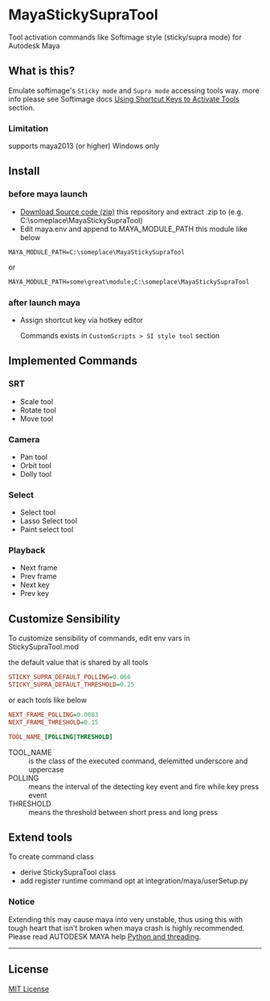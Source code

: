 # MayaStickySupraTool

Tool activation commands like Softimage style (sticky/supra mode) for
Autodesk Maya

## What is this?

Emulate softimage's `Sticky mode` and `Supra mode` accessing tools way.
more info please see Softimage docs [Using Shortcut Keys to Activate Tools](http://softimage.wiki.softimage.com/xsidocs/interface_AccessingCommandsandTools.htm)
section.

### Limitation

supports maya2013 (or higher) Windows only

## Install

### before maya launch

* [Download Source code (zip)](https://github.com/yamahigashi/MayaStickySupraTool/releases/latest) this repository and extract .zip to (e.g. C:\someplace\MayaStickySupraTool)
* Edit maya.env and append to MAYA_MODULE_PATH this module like below

```file:bat
MAYA_MODULE_PATH=C:\someplace\MayaStickySupraTool
```

or

```bat
MAYA_MODULE_PATH=some\great\module;C:\someplace\MayaStickySupraTool
```

### after launch maya

* Assign shortcut key via hotkey editor

    Commands exists in `CustomScripts > SI style tool` section


## Implemented Commands

### SRT
* Scale tool
* Rotate tool
* Move tool

### Camera
* Pan tool
* Orbit tool
* Dolly tool

### Select
* Select tool
* Lasso Select tool
* Paint select tool

### Playback
* Next frame
* Prev frame
* Next key
* Prev key

## Customize Sensibility

To customize sensibility of commands, edit env vars in StickySupraTool.mod

the default value that is shared by all tools
```ini
STICKY_SUPRA_DEFAULT_POLLING=0.066
STICKY_SUPRA_DEFAULT_THRESHOLD=0.25
```

or each tools like below
```ini
NEXT_FRAME_POLLING=0.0083
NEXT_FRAME_THRESHOLD=0.15
```

```ini
TOOL_NAME_[POLLING|THRESHOLD]
```


<dl>
  <dt>TOOL_NAME</dt>
  <dd>is the class of the executed command, delemitted underscore and uppercase</dd>

  <dt>POLLING</dt>
  <dd>means the interval of the detecting key event and fire while key press event</dd>

  <dt>THRESHOLD</dt>
  <dd>means the threshold between short press and long press</dd>
</dl>

## Extend tools

To create command class

* derive StickySupraTool class
* add register runtime command opt at integration/maya/userSetup.py

### Notice
Extending this may cause maya into very unstable, thus using this with tough heart that isn't broken when maya crash is highly recommended.
Please read AUTODESK MAYA help [Python and threading](http://help.autodesk.com/view/MAYAUL/2016/ENU/?guid=GUID-9B5AECBB-B212-4C92-959A-22599760E91A).

---

## License

[MIT License](http://en.wikipedia.org/wiki/MIT_License)
